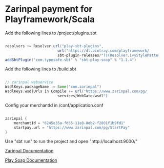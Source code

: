 # Zarinpal payment for Playframework/Scala


Add the following lines to /project/plugins.sbt

```scala

resolvers += Resolver.url("play-sbt-plugins",
                        url("https://dl.bintray.com/playframework/
                        sbt-plugin-releases/"))(Resolver.ivyStylePatterns)
addSbtPlugin("com.typesafe.sbt" % "sbt-play-soap" % "1.1.4")

```

Add the following lines to /build.sbt

```scala

// zarinpal webservice
WsdlKeys.packageName := Some("com.zarinpal")
WsdlKeys.wsdlUrls in Compile += url("https://www.zarinpal.com/pg/
                        services/WebGate/wsdl")

```

Config your merchantId in /conf/application.conf

```scala

zarinpal {
    merchantId = "6245e35a-fd55-11e8-8eb2-f2801f1b9fd1"
    startpay.url = "https://www.zarinpal.com/pg/StartPay"
}

```

Use "sbt run" to run the project and open "http://localhost:9000/"

[Zarinpal Documentation](https://github.com/ZarinPal-Lab/Documentation-PaymentGateway/archive/master.zip)

[Play Soap Documentation](https://playframework.github.io/play-soap/Home.html)